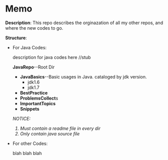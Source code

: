 Memo
====

<strong>Description</strong>: This repo describes the orginazation of all my other repos, and where the new codes to go.

<strong>Structure</strong>:
<ul>
	<li>For Java Codes:</li>
	<p>description for java codes here //stub</p>
	<li type="none">
	<p><strong>JavaRepo</strong>--Root Dir</p>
		<ul type="square">
			<li><strong>JavaBasics</strong>--Basic usages in Java. cataloged by jdk version.
			<ul>
				<li>jdk1.6</li>
				<li>jdk1.7</li>
			</ul></li>
			<li><strong>BestPractice</strong></li>
			<li><strong>ProblemsCollect</strong>s</li>
			<li><strong>ImportantTopics</strong></li>
			<li><strong>Snippets</strong></li>
		</ul>
	</li>
	<p><em>NOTICE:
		<ol>
			<li>Must contain a readme file in every dir</li>
			<li>Only contain java source file</li>
		</ol>
	</em></p>
	<li>For other Codes:</li>
	<p>blah blah blah</p>
</ul>
